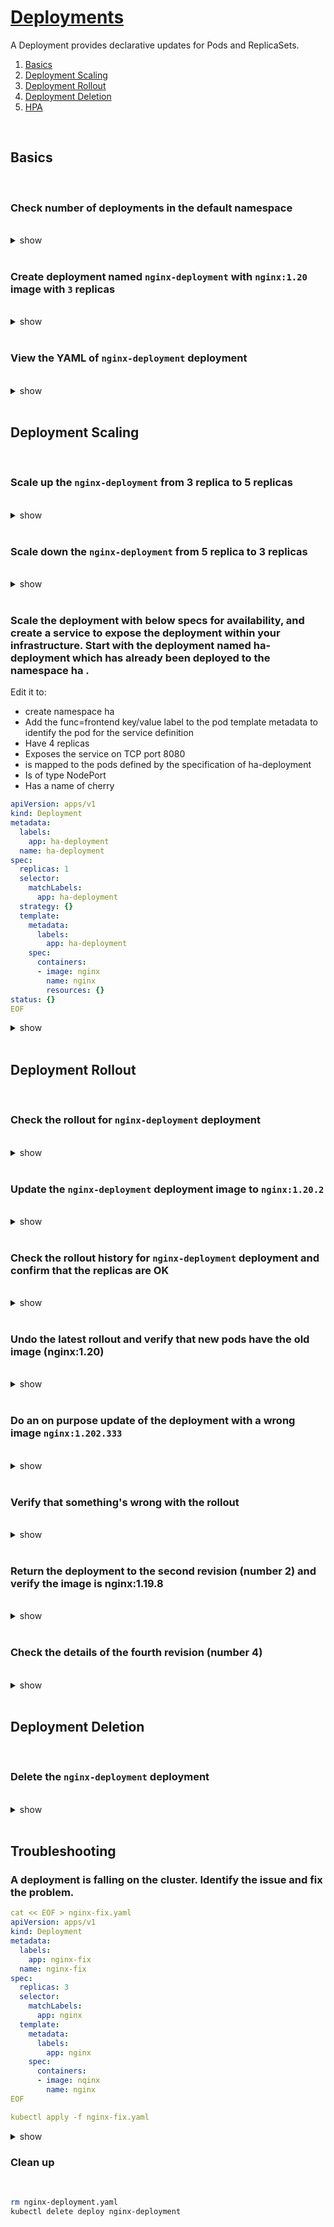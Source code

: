 # [Deployments](https://kubernetes.io/docs/concepts/workloads/controllers/deployment/)

A Deployment provides declarative updates for Pods and ReplicaSets.

 1. [Basics](#basics)
 2. [Deployment Scaling](#deployment-scaling)
 3. [Deployment Rollout](#deployment-rollout)
 4. [Deployment Deletion](#deployment-deletion)
 5. [HPA](#hpa)

<br />

## Basics
 
<br />

### Check number of deployments in the default namespace

<br />

<details><summary>show</summary><p>

```bash
kubectl get deployments
# OR 
kubectl get deploy
```

</p></details>

<br />

### Create deployment named `nginx-deployment` with `nginx:1.20` image with `3` replicas

<br />

<details><summary>show</summary><p>

```bash
kubectl create deploy nginx-deployment --image nginx:1.20 && kubectl scale deploy nginx-deployment --replicas 3
# deployment.apps/nginx-deployment created
# deployment.apps/nginx-deployment scaled

kubectl get replicaset # check the replica set created
# NAME                         DESIRED   CURRENT   READY   AGE
# nginx-deployment-bd78d5dc6   3         3         3       37s

```

OR 

```yaml
cat << EOF > nginx-deployment.yaml
apiVersion: apps/v1
kind: Deployment
metadata:
  labels:
    app: nginx
  name: nginx-deployment
spec:
  replicas: 3
  selector:
    matchLabels:
      app: nginx
  template:
    metadata:
      labels:
        app: nginx
    spec:
      containers:
      - image: nginx:1.20
        name: nginx
EOF

kubectl apply -f nginx-deployment.yaml

```

</p></details>

<br />

### View the YAML of `nginx-deployment` deployment

<br />

<details><summary>show</summary><p>

```bash
kubectl get deploy nginx-deployment -o yaml
```

</p></details> 

<br />

## Deployment Scaling

<br />

### Scale up the `nginx-deployment` from 3 replica to 5 replicas

<br />

<details><summary>show</summary><p>

```bash
kubectl scale deployment nginx-deployment --replicas=5
```

OR

#### Edit the replica set definition file and use `kubectl apply -f nginx-deployment.yaml`

```yaml
apiVersion: apps/v1
kind: Deployment
metadata:
  labels:
    app: nginx
  name: nginx-deployment
spec:
  replicas: 5 # Update the replicas count
  selector:
    matchLabels:
      app: nginx
  template:
    metadata:
      labels:
        app: nginx
    spec:
      containers:
      - image: nginx:1.20 
        name: nginx
```

</p></details>

<br />

### Scale down the `nginx-deployment` from 5 replica to 3 replicas

<br />

<details><summary>show</summary><p>

```bash
kubectl scale deployment nginx-deployment --replicas=3
```

OR

#### Edit the replica set definition file and use `kubectl apply -f nginx-deployment.yaml`

```yaml
apiVersion: apps/v1
kind: Deployment
metadata:
  labels:
    app: nginx
  name: nginx-deployment
spec:
  replicas: 3 # Update the replicas count
  selector:
    matchLabels:
      app: nginx
  template:
    metadata:
      labels:
        app: nginx
    spec:
      containers:
      - image: nginx:1.20 
        name: nginx
```

</p></details>

<br />

### Scale the deployment with below specs for availability, and create a service to expose the deployment within your infrastructure. Start with the deployment named ha-deployment which has already been deployed to the namespace ha . 
Edit it to:
- create namespace ha
- Add the func=frontend key/value label to the pod template metadata to identify the pod for the service definition
- Have 4 replicas
- Exposes the service on TCP port 8080
- is mapped to the pods defined by the specification of ha-deployment
- Is of type NodePort
- Has a name of cherry

```yaml
apiVersion: apps/v1
kind: Deployment
metadata:
  labels:
    app: ha-deployment
  name: ha-deployment
spec:
  replicas: 1
  selector:
    matchLabels:
      app: ha-deployment
  strategy: {}
  template:
    metadata:
      labels:
        app: ha-deployment
    spec:
      containers:
      - image: nginx
        name: nginx
        resources: {}
status: {}
EOF 
```

<details><summary>show</summary><p>

#### Create namespace `ha`

```bash
kubectl create namespace ha
```

#### Edit the deployment specs for 4 replicas and label

```yaml
cat << EOF > ha-deployment.yaml
apiVersion: apps/v1
kind: Deployment
metadata:
  labels:
    app: ha-deployment
  name: ha-deployment
spec:
  replicas: 4 # 4 replicas
  selector:
    matchLabels:
      app: ha-deployment
  strategy: {}
  template:
    metadata:
      labels:
        app: ha-deployment
        func: frontend # label added to pod
    spec:
      containers:
      - image: nginx
        name: nginx
        resources: {}
status: {}
EOF

kubectl apply -f ha-deployment.yaml -n ha

kubectl get pods -n ha
# NAME                             READY   STATUS    RESTARTS   AGE
# ha-deployment-66b7f8d45b-4pndp   1/1     Running   0          22s
# ha-deployment-66b7f8d45b-5r77r   1/1     Running   0          22s
# ha-deployment-66b7f8d45b-7hq7q   1/1     Running   0          22s
# ha-deployment-66b7f8d45b-szklj   1/1     Running   0          22s
```

#### Expose the deployment as a service with name cherry

```bash
kubectl expose deployment ha-deployment --name cherry --type NodePort --port 8080 --target-port 80 --namespace ha

kubectl get svc -n ha
# NAME     TYPE       CLUSTER-IP       EXTERNAL-IP   PORT(S)          AGE
# cherry   NodePort   10.104.241.152   <none>        8080:30321/TCP   20s

# test using any node ip and node port
# curl http://<node-ip>:30321/
```

</p></details>

<br />

## Deployment Rollout

<br />

### Check the rollout for `nginx-deployment` deployment

<br />

<details><summary>show</summary><p>

```bash
kubectl rollout status deploy nginx-deployment
# deployment "nginx-deployment" successfully rolled out
```

</p></details> 

<br />

### Update the `nginx-deployment` deployment image to `nginx:1.20.2`

<br />

<details><summary>show</summary><p>

```bash
kubectl set image deploy nginx-deployment nginx=nginx:1.20.2
# deployment.apps/nginx-deployment image updated
```

OR 

#### Update the `nginx-deployment.yaml` file and `kubectl apply -f nginx-deployment.yaml`

```yaml
apiVersion: apps/v1
kind: Deployment
metadata:
  labels:
    app: nginx
  name: nginx-deployment
spec:
  replicas: 3
  selector:
    matchLabels:
      app: nginx
  template:
    metadata:
      labels:
        app: nginx
    spec:
      containers:
      - image: nginx:1.20.2 # Update the image
        name: nginx
```

</p></details> 

<br />

### Check the rollout history for `nginx-deployment` deployment and confirm that the replicas are OK

<br />

<details><summary>show</summary><p>

```bash
kubectl rollout history deploy nginx-deployment
# deployment.apps/nginx-deployment 
# REVISION  CHANGE-CAUSE
# 1         <none>
# 2         <none>

kubectl get replicaset # check that a new replica set has been created
# NAME                          DESIRED   CURRENT   READY   AGE
# nginx-deployment-7cd9b6bb76   3         3         3       36s
# nginx-deployment-bd78d5dc6    0         0         0       2m40s
```

</p></details> 

<br />

### Undo the latest rollout and verify that new pods have the old image (nginx:1.20)

<br />

<details><summary>show</summary><p>

```bash
kubectl rollout undo deploy nginx-deployment # wait a bit
# deployment.apps/nginx-deployment rolled back

# verify the rollback 

kubectl rollout history deploy nginx-deployment
# deployment.apps/nginx-deployment 
# REVISION  CHANGE-CAUSE
# 2         <none>
# 3         <none>

kubectl get replicaset
# NAME                          DESIRED   CURRENT   READY   AGE
# nginx-deployment-7cd9b6bb76   0         0         0       4m12s
# nginx-deployment-bd78d5dc6    3         3         3       6m16s

kubectl get pod # select one 'Running' Pod

kubectl describe pod nginx-deployment-xxx-xxx | grep -i image # should be nginx:1.20 - need to update !!

```

</p></details> 

<br />

### Do an on purpose update of the deployment with a wrong image `nginx:1.202.333`

<br />

<details><summary>show</summary><p>

```bash
kubectl set image deploy nginx-deployment nginx=nginx:1.202.333
```

OR 

#### Update the `nginx-deployment.yaml` file and `kubectl apply -f nginx-deployment.yaml`

```yaml
apiVersion: apps/v1
kind: Deployment
metadata:
  labels:
    app: nginx
  name: nginx-deployment
spec:
  replicas: 3
  selector:
    matchLabels:
      app: nginx
  template:
    metadata:
      labels:
        app: nginx
    spec:
      containers:
      - image: nginx:1.202.333 # Update the image
        name: nginx
```

</p></details> 

<br />

### Verify that something's wrong with the rollout

<br />

<details><summary>show</summary><p>

```bash
kubectl rollout status deploy nginx-deployment # would show 'Waiting for deployment "nginx-deployment" rollout to finish: 1 out of 3 new replicas have been updated...'

kubectl get pod # would show status as 'ErrImagePull' or 'ImagePullBackOff'
# NAME                                READY   STATUS         RESTARTS   AGE
# nginx-deployment-68b88f4dcf-8drvq   0/1     ErrImagePull   0          71s
# nginx-deployment-bd78d5dc6-59x4r    1/1     Running        0          7m16s
# nginx-deployment-bd78d5dc6-cxg7l    1/1     Running        0          7m19s
# nginx-deployment-bd78d5dc6-xxkdj    1/1     Running        0          7m14s
```

</p></details> 

<br />

### Return the deployment to the second revision (number 2) and verify the image is nginx:1.19.8

<br />

<details><summary>show</summary><p>

```bash
kubectl rollout undo deploy nginx-deployment --to-revision=2

# verify 
kubectl rollout history deploy nginx-deployment
# deployment.apps/nginx-deployment 
# REVISION  CHANGE-CAUSE
# 3         <none>
# 4         <none>
# 5         <none>

kubectl describe deploy nginx-deployment | grep Image: # should show nginx:1.20.2

kubectl rollout status deploy nginx-deployment # Everything should be OK

```

</p></details> 

<br />

### Check the details of the fourth revision (number 4)

<br />

<details><summary>show</summary><p>

```bash
kubectl rollout history deploy nginx-deployment --revision=4 # check the wrong image displayed here
# deployment.apps/nginx-deployment with revision #4
# Pod Template:
#   Labels:       app=nginx-deployment
#         pod-template-hash=68b88f4dcf
#   Containers:
#    nginx:
#     Image:      nginx:1.202.333
#     Port:       <none>
#     Host Port:  <none>
#     Environment:        <none>
#     Mounts:     <none>
#   Volumes:      <none> 
```

</p></details> 

<br />

## Deployment Deletion

<br />

### Delete the `nginx-deployment` deployment

<br />

<details><summary>show</summary><p>

```bash
kubectl delete deployment nginx-deployment
# OR
kubectl delete -f nginx-deployment.yaml
```

</p></details>

<br />

## Troubleshooting

### A deployment is falling on the cluster. Identify the issue and fix the problem.

```yaml
cat << EOF > nginx-fix.yaml
apiVersion: apps/v1
kind: Deployment
metadata:
  labels:
    app: nginx-fix
  name: nginx-fix
spec:
  replicas: 3
  selector:
    matchLabels:
      app: nginx
  template:
    metadata:
      labels:
        app: nginx
    spec:
      containers:
      - image: nqinx
        name: nginx
EOF

kubectl apply -f nginx-fix.yaml
```

<details><summary>show</summary><p>

#### The image nquix is invalid. Change the image to nginx.

```bash
kubectl get deploy nginx-fix
# NAME        READY   UP-TO-DATE   AVAILABLE   AGE
# nginx-fix   0/3     3            0           16s

kubectl get pods -l app=nginx
# NAME                         READY   STATUS         RESTARTS   AGE
# nginx-fix-7cf9964fc7-9bkln   0/1     ErrImagePull   0          38s
# nginx-fix-7cf9964fc7-jcz6p   0/1     ErrImagePull   0          38s
# nginx-fix-7cf9964fc7-n5dqh   0/1     ErrImagePull   0          38s

kubectl describe pod nginx-fix-7cf9964fc7-9bkln
# Warning  Failed     1s (x4 over 97s)   kubelet, node01    Failed to pull image "nqinx": rpc error: code = Unknown desc = Error response from daemon: pull access denied for nqinx, repository does not exist or may require 'docker login': denied: requested access to the resource is denied
# Warning  Failed     1s (x4 over 97s)   kubelet, node01    Error: ErrImagePull

# fix the image 
kubectl set image deployment.v1.apps/nginx-fix nqinx=nginx

kubectl get pods -l app=nginx
# NAME                        READY   STATUS    RESTARTS   AGE
# nginx-fix-f89759699-gn8q9   1/1     Running   0          27s
# nginx-fix-f89759699-lmwpc   1/1     Running   0          30s
# nginx-fix-f89759699-vbpln   1/1     Running   0          38s

```

</p></details>

### Clean up 

<br />

```bash
rm nginx-deployment.yaml
kubectl delete deploy nginx-deployment
```
